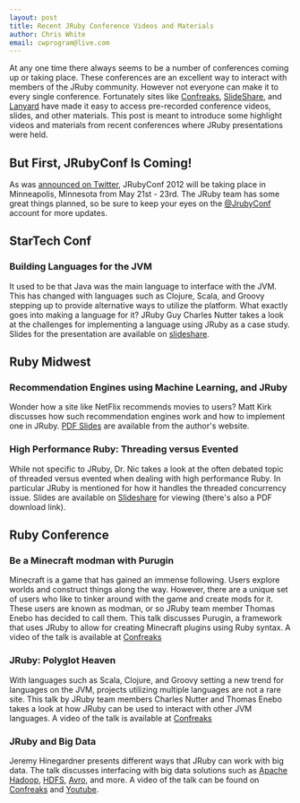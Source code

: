 ```yaml
---
layout: post
title: Recent JRuby Conference Videos and Materials
author: Chris White
email: cwprogram@live.com
---
```


At any one time there always seems to be a number of conferences coming up or taking place. These conferences are an excellent way to interact with members of the JRuby community. However not everyone can make it to every single conference. Fortunately sites like [Confreaks](http://confreaks.net/), [SlideShare](http://www.slideshare.net/), and [Lanyard](http://lanyrd.com/) have made it easy to access pre-recorded conference videos, slides, and other materials. This post is meant to introduce some highlight videos and materials from recent conferences where JRuby presentations were held.

## But First, JRubyConf Is Coming! ##

As was [announced on Twitter](https://twitter.com/#!/JRubyConf/status/134019937818771456), JRubyConf 2012 will be taking place in Minneapolis, Minnesota from May 21st - 23rd. The JRuby team has some great things planned, so be sure to keep your eyes on the [@JrubyConf](https://twitter.com/#!/JRubyConf) account for more updates. 

## StarTech Conf ##

### Building Languages for the JVM ###

It used to be that Java was the main language to interface with the JVM. This has changed with languages such as Clojure, Scala, and Groovy stepping up to provide alternative ways to utilize the platform. What exactly goes into making a language for it? JRuby Guy Charles Nutter takes a look at the challenges for implementing a language using JRuby as a case study. Slides for the presentation are available on [slideshare](http://www.slideshare.net/CharlesNutter/star-techconf-2011-jvm-languages).

## Ruby Midwest ##

### Recommendation Engines using Machine Learning, and JRuby ###

Wonder how a site like NetFlix recommends movies to users? Matt Kirk discusses how such recommendation engines work and how to implement one in JRuby. [PDF Slides](http://matthewkirk.com/presentations/Support-Vector-Machines-with-Jruby.pdf) are available from the author's website.

### High Performance Ruby: Threading versus Evented ###

While not specific to JRuby, Dr. Nic takes a look at the often debated topic of threaded versus evented when dealing with high performance Ruby. In particular JRuby is mentioned for how it handles the threaded concurrency issue. Slides are available on [Slideshare](http://speakerdeck.com/u/drnic/p/high-performance-ruby-threading-versus-evented-ruby-midwest-edition) for viewing (there's also a PDF download link).

## Ruby Conference ##

### Be a Minecraft modman with Purugin ###

Minecraft is a game that has gained an immense following. Users explore worlds and construct things along the way. However, there are a unique set of users who like to tinker around with the game and create mods for it. These users are known as modman, or so JRuby team member Thomas Enebo has decided to call them. This talk discusses Purugin, a framework that uses JRuby to allow for creating Minecraft plugins using Ruby syntax. A video of the talk is available at [Confreaks](http://confreaks.net/videos/696-rubyconf2011-be-a-minecraft-modman-with-purugin)

### JRuby: Polyglot Heaven ###

With languages such as Scala, Clojure, and Groovy setting a new trend for languages on the JVM, projects utilizing multiple languages are not a rare site. This talk by JRuby team members Charles Nutter and Thomas Enebo takes a look at how JRuby can be used to interact with other JVM languages. A video of the talk is available at [Confreaks](http://confreaks.net/videos/684-rubyconf2011-jruby-polyglot-heaven)

### JRuby and Big Data ###

Jeremy Hinegardner presents different ways that JRuby can work with big data. The talk discusses interfacing with big data solutions such as [Apache Hadoop](http://hadoop.apache.org/), [HDFS](http://hadoop.apache.org/hdfs/), [Avro](http://avro.apache.org/), and more. A video of the talk can be found on [Confreaks](http://confreaks.net/videos/674-rubyconf2011-jruby-and-big-data) and [Youtube](http://www.youtube.com/watch?v=MBXH0P5tB2g).